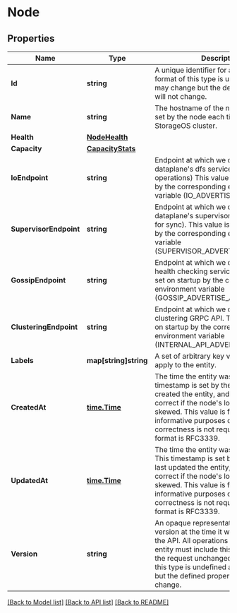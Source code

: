 # Node

## Properties

Name | Type | Description | Notes
------------ | ------------- | ------------- | -------------
**Id** | **string** | A unique identifier for a node. The format of this type is undefined and may change but the defined properties will not change.  | [optional] [readonly] 
**Name** | **string** | The hostname of the node. This value is set by the node each time it joins the StorageOS cluster.  | [optional] [readonly] 
**Health** | [**NodeHealth**](NodeHealth.md) |  | [optional] 
**Capacity** | [**CapacityStats**](CapacityStats.md) |  | [optional] 
**IoEndpoint** | **string** | Endpoint at which we operate our dataplane&#39;s dfs service. (used for IO operations) This value is set on startup by the corresponding environment variable (IO_ADVERTISE_ADDRESS)  | [optional] [readonly] 
**SupervisorEndpoint** | **string** | Endpoint at which we operate our dataplane&#39;s supervisor service (used for sync). This value is set on startup by the corresponding environment variable (SUPERVISOR_ADVERTISE_ADDRESS)  | [optional] [readonly] 
**GossipEndpoint** | **string** | Endpoint at which we operate our health checking service. This value is set on startup by the corresponding environment variable (GOSSIP_ADVERTISE_ADDRESS)  | [optional] [readonly] 
**ClusteringEndpoint** | **string** | Endpoint at which we operate our clustering GRPC API. This value is set on startup by the corresponding environment variable (INTERNAL_API_ADVERTISE_ADDRESS)  | [optional] [readonly] 
**Labels** | **map[string]string** | A set of arbitrary key value labels to apply to the entity.  | [optional] 
**CreatedAt** | [**time.Time**](time.Time.md) | The time the entity was created. This timestamp is set by the node that created the entity, and may not be correct if the node&#39;s local clock was skewed. This value is for the user&#39;s informative purposes only, and correctness is not required. String format is RFC3339.  | [optional] [readonly] 
**UpdatedAt** | [**time.Time**](time.Time.md) | The time the entity was last updated. This timestamp is set by the node that last updated the entity, and may not be correct if the node&#39;s local clock was skewed. This value is for the user&#39;s informative purposes only, and correctness is not required. String format is RFC3339.  | [optional] [readonly] 
**Version** | **string** | An opaque representation of an entity version at the time it was obtained from the API. All operations that mutate the entity must include this version field in the request unchanged. The format of this type is undefined and may change but the defined properties will not change.  | [optional] 

[[Back to Model list]](../README.md#documentation-for-models) [[Back to API list]](../README.md#documentation-for-api-endpoints) [[Back to README]](../README.md)


